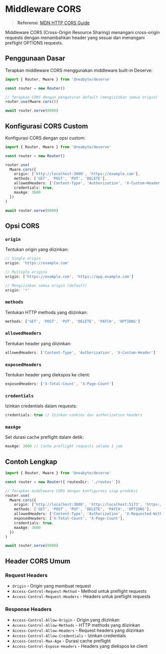 # Middleware CORS

> **Referensi**: [MDN HTTP CORS Guide](https://developer.mozilla.org/en-US/docs/Web/HTTP/Guides/CORS)

Middleware CORS (Cross-Origin Resource Sharing) menangani cross-origin requests dengan menambahkan header yang sesuai dan menangani preflight OPTIONS requests.

## Penggunaan Dasar

Terapkan middleware CORS menggunakan middleware built-in Deserve:

```typescript
import { Router, Mware } from '@neabyte/deserve'

const router = new Router()

// Terapkan CORS dengan pengaturan default (mengizinkan semua origin)
router.use(Mware.cors())

await router.serve(8000)
```

## Konfigurasi CORS Custom

Konfigurasi CORS dengan opsi custom:

```typescript
import { Router, Mware } from '@neabyte/deserve'

const router = new Router()

router.use(
  Mware.cors({
    origin: ['http://localhost:3000', 'https://example.com'],
    methods: ['GET', 'POST', 'PUT', 'DELETE'],
    allowedHeaders: ['Content-Type', 'Authorization', 'X-Custom-Header'],
    credentials: true,
    maxAge: 3600
  })
)

await router.serve(8000)
```

## Opsi CORS

### `origin`
Tentukan origin yang diizinkan:

```typescript
// Single origin
origin: 'https://example.com'

// Multiple origins
origin: ['https://example.com', 'https://app.example.com']

// Mengizinkan semua origin (default)
origin: '*'
```

### `methods`
Tentukan HTTP methods yang diizinkan:

```typescript
methods: ['GET', 'POST', 'PUT', 'DELETE', 'PATCH', 'OPTIONS']
```

### `allowedHeaders`
Tentukan header yang diizinkan:

```typescript
allowedHeaders: ['Content-Type', 'Authorization', 'X-Custom-Header']
```

### `exposedHeaders`
Tentukan header yang diekspos ke client:

```typescript
exposedHeaders: ['X-Total-Count', 'X-Page-Count']
```

### `credentials`
Izinkan credentials dalam requests:

```typescript
credentials: true // Izinkan cookies dan authorization headers
```

### `maxAge`
Set durasi cache preflight dalam detik:

```typescript
maxAge: 3600 // Cache preflight requests selama 1 jam
```

## Contoh Lengkap

```typescript
import { Router, Mware } from '@neabyte/deserve'

const router = new Router({ routesDir: './routes' })

// Terapkan middleware CORS dengan konfigurasi siap produksi
router.use(
  Mware.cors({
    origin: ['http://localhost:3000', 'http://localhost:5173', 'https://yourdomain.com'],
    methods: ['GET', 'POST', 'PUT', 'DELETE', 'PATCH', 'OPTIONS'],
    allowedHeaders: ['Content-Type', 'Authorization', 'X-Requested-With', 'X-Custom-Header'],
    exposedHeaders: ['X-Total-Count', 'X-Page-Count'],
    credentials: true,
    maxAge: 3600
  })
)

await router.serve(8000)
```

## Header CORS Umum

### Request Headers
- `Origin` - Origin yang membuat request
- `Access-Control-Request-Method` - Method untuk preflight requests
- `Access-Control-Request-Headers` - Headers untuk preflight requests

### Response Headers
- `Access-Control-Allow-Origin` - Origin yang diizinkan
- `Access-Control-Allow-Methods` - HTTP methods yang diizinkan
- `Access-Control-Allow-Headers` - Request headers yang diizinkan
- `Access-Control-Allow-Credentials` - Izinkan credentials
- `Access-Control-Max-Age` - Durasi cache preflight
- `Access-Control-Expose-Headers` - Headers yang diekspos ke client


